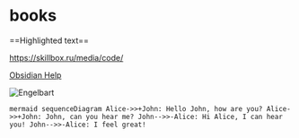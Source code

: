 # books


==Highlighted text==


<https://skillbox.ru/media/code/>

[Obsidian Help](https://help.obsidian.md)

![Engelbart](https://history-computer.com/ModernComputer/Basis/images/Engelbart.jpg)



```mermaid sequenceDiagram Alice->>+John: Hello John, how are you? Alice->>+John: John, can you hear me? John-->>-Alice: Hi Alice, I can hear you! John-->>-Alice: I feel great! ```


